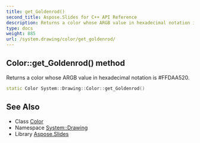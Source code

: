 ```yaml
---
title: get_Goldenrod()
second_title: Aspose.Slides for C++ API Reference
description: Returns a color whose ARGB value in hexadecimal notation is #FFDAA520.
type: docs
weight: 885
url: /system.drawing/color/get_goldenrod/
---
```

## Color::get_Goldenrod() method


Returns a color whose ARGB value in hexadecimal notation is #FFDAA520.

```cpp
static Color System::Drawing::Color::get_Goldenrod()
```

## See Also

* Class [Color](../)
* Namespace [System::Drawing](../../)
* Library [Aspose.Slides](../../../)